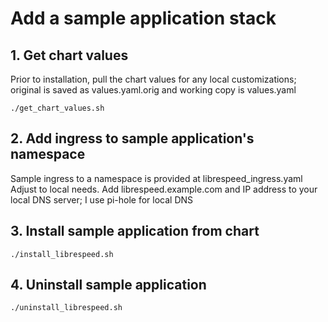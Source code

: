 # Add a sample application stack

## 1. Get chart values
Prior to installation, pull the chart values for any local customizations; original is saved as values.yaml.orig and working copy is values.yaml

`./get_chart_values.sh`

## 2. Add ingress to sample application's namespace
Sample ingress to a namespace is provided at librespeed_ingress.yaml
Adjust to local needs.
Add librespeed.example.com and IP address to your local DNS server; I use pi-hole for local DNS

## 3. Install sample application from chart

`./install_librespeed.sh`

## 4. Uninstall sample application

`./uninstall_librespeed.sh`